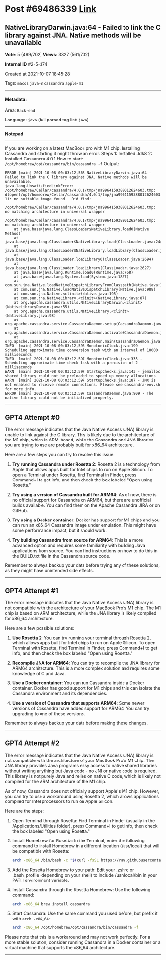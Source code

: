 
# Post \#69486339 [Link](https://stackoverflow.com/questions/69486339/)

## NativeLibraryDarwin.java:64 - Failed to link the C library against JNA. Native methods will be unavailable

**Vote**: 5 (499/702) **Views**: 3327 (561/702) 

**Internal ID** \#2-5-374

Created at 2021-10-07 18:45:28

Tags: `macos` `java-8` `cassandra` `apple-m1`

----------

#### Metadata:

Area: `Back-end`

Language: `java` (full parsed tag list: `java`)

----------

**Notepad**


----------

If you are working on a latest MacBook pro with M1 chip. Installing Cassandra and starting it might throw an error.
Steps
1: Installed Jdk8
2: Installed Cassandra 4.0.1
How to start: `/opt/homebrew/opt/cassandra/bin/cassandra -f`
Output:
```
ERROR [main] 2021-10-08 00:03:12,568 NativeLibraryDarwin.java:64 - Failed to link the C library against JNA. Native methods will be unavailable.
java.lang.UnsatisfiedLinkError: /opt/homebrew/Cellar/cassandra/4.0.1/tmp/jna9964159388012624603.tmp: dlopen(/opt/homebrew/Cellar/cassandra/4.0.1/tmp/jna9964159388012624603.tmp, 1): no suitable image found.  Did find:
    /opt/homebrew/Cellar/cassandra/4.0.1/tmp/jna9964159388012624603.tmp: no matching architecture in universal wrapper
    /opt/homebrew/Cellar/cassandra/4.0.1/tmp/jna9964159388012624603.tmp: no matching architecture in universal wrapper
    at java.base/java.lang.ClassLoader$NativeLibrary.load0(Native Method)
    at java.base/java.lang.ClassLoader$NativeLibrary.load(ClassLoader.java:2442)
    at java.base/java.lang.ClassLoader$NativeLibrary.loadLibrary(ClassLoader.java:2498)
    at java.base/java.lang.ClassLoader.loadLibrary0(ClassLoader.java:2694)
    at java.base/java.lang.ClassLoader.loadLibrary(ClassLoader.java:2627)
    at java.base/java.lang.Runtime.load0(Runtime.java:768)
    at java.base/java.lang.System.load(System.java:1837)
    at com.sun.jna.Native.loadNativeDispatchLibraryFromClasspath(Native.java:1018)
    at com.sun.jna.Native.loadNativeDispatchLibrary(Native.java:988)
    at com.sun.jna.Native.<clinit>(Native.java:195)
    at com.sun.jna.NativeLibrary.<clinit>(NativeLibrary.java:87)
    at org.apache.cassandra.utils.NativeLibraryDarwin.<clinit>(NativeLibraryDarwin.java:55)
    at org.apache.cassandra.utils.NativeLibrary.<clinit>(NativeLibrary.java:98)
    at org.apache.cassandra.service.CassandraDaemon.setup(CassandraDaemon.java:258)
    at org.apache.cassandra.service.CassandraDaemon.activate(CassandraDaemon.java:763)
    at org.apache.cassandra.service.CassandraDaemon.main(CassandraDaemon.java:887)
INFO  [main] 2021-10-08 00:03:12,596 MonotonicClock.java:199 - Scheduling approximate time conversion task with an interval of 10000 milliseconds
INFO  [main] 2021-10-08 00:03:12,597 MonotonicClock.java:335 - Scheduling approximate time-check task with a precision of 2 milliseconds
WARN  [main] 2021-10-08 00:03:12,597 StartupChecks.java:143 - jemalloc shared library could not be preloaded to speed up memory allocations
WARN  [main] 2021-10-08 00:03:12,597 StartupChecks.java:187 - JMX is not enabled to receive remote connections. Please see cassandra-env.sh for more info.
ERROR [main] 2021-10-08 00:03:12,597 CassandraDaemon.java:909 - The native library could not be initialized properly.
```



----------
        
## GPT4 Attempt \#0

The error message indicates that the Java Native Access (JNA) library is unable to link against the C library. This is likely due to the architecture of the M1 chip, which is ARM-based, while the Cassandra and JNA libraries you are trying to use are probably built for x86_64 architecture.

Here are a few steps you can try to resolve this issue:

1. **Try running Cassandra under Rosetta 2**: Rosetta 2 is a technology from Apple that allows apps built for Intel chips to run on Apple Silicon. To open a Terminal under Rosetta, find Terminal in Finder, press Command+I to get info, and then check the box labeled "Open using Rosetta."

2. **Try using a version of Cassandra built for ARM64**: As of now, there is no official support for Cassandra on ARM64, but there are unofficial builds available. You can find them on the Apache Cassandra JIRA or on GitHub.

3. **Try using a Docker container**: Docker has support for M1 chips and you can run an x86_64 Cassandra image under emulation. This might have some performance impact, but it should work.

4. **Try building Cassandra from source for ARM64**: This is a more advanced option and requires some familiarity with building Java applications from source. You can find instructions on how to do this in the BUILD.txt file in the Cassandra source code.

Remember to always backup your data before trying any of these solutions, as they might have unintended side effects.

--------

## GPT4 Attempt \#1

The error message indicates that the Java Native Access (JNA) library is not compatible with the architecture of your MacBook Pro's M1 chip. The M1 chip is based on ARM architecture, while the JNA library is likely compiled for x86_64 architecture.

Here are a few possible solutions:

1. **Use Rosetta 2**: You can try running your terminal through Rosetta 2, which allows apps built for Intel chips to run on Apple Silicon. To open Terminal with Rosetta, find Terminal in Finder, press Command+I to get info, and then check the box labeled "Open using Rosetta."

2. **Recompile JNA for ARM64**: You can try to recompile the JNA library for ARM64 architecture. This is a more complex solution and requires some knowledge of C and Java.

3. **Use a Docker container**: You can run Cassandra inside a Docker container. Docker has good support for M1 chips and this can isolate the Cassandra environment and its dependencies.

4. **Use a version of Cassandra that supports ARM64**: Some newer versions of Cassandra have added support for ARM64. You can try upgrading to one of these versions.

Remember to always backup your data before making these changes.

--------

## GPT4 Attempt \#2

The error message indicates that the Java Native Access (JNA) library is not compatible with the architecture of your MacBook Pro's M1 chip. The JNA library provides Java programs easy access to native shared libraries without writing anything but Java code - no JNI or native code is required. This library is not purely Java and relies on native C code, which is likely not compiled for the ARM architecture of the M1 chip.

As of now, Cassandra does not officially support Apple's M1 chip. However, you can try to use a workaround using Rosetta 2, which allows applications compiled for Intel processors to run on Apple Silicon.

Here are the steps:

1. Open Terminal through Rosetta: Find Terminal in Finder (usually in the /Applications/Utilities folder), press Command+I to get info, then check the box labeled "Open using Rosetta."

2. Install Homebrew for Rosetta: In the Terminal, enter the following command to install Homebrew in a different location (/usr/local) that will be compatible with Rosetta:

   ```bash
   arch -x86_64 /bin/bash -c "$(curl -fsSL https://raw.githubusercontent.com/Homebrew/install/master/install.sh)"
   ```

3. Add the Rosetta Homebrew to your path: Edit your .zshrc or .bash_profile (depending on your shell) to include /usr/local/bin in your PATH environment variable.

4. Install Cassandra through the Rosetta Homebrew: Use the following command:

   ```bash
   arch -x86_64 brew install cassandra
   ```

5. Start Cassandra: Use the same command you used before, but prefix it with `arch -x86_64`:

   ```bash
   arch -x86_64 /opt/homebrew/opt/cassandra/bin/cassandra -f
   ```

Please note that this is a workaround and may not work perfectly. For a more stable solution, consider running Cassandra in a Docker container or a virtual machine that supports the x86_64 architecture.

--------
